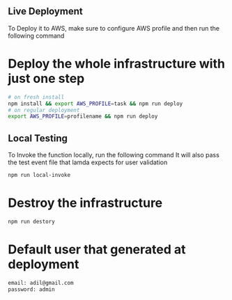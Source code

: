 ## Live Deployment

To Deploy it to AWS, make sure to configure AWS profile and then run the following command


# Deploy the whole infrastructure with just one step

```sh
# on fresh install
npm install && export AWS_PROFILE=task && npm run deploy
# on regular deployment
export AWS_PROFILE=profilename && npm run deploy
```


## Local Testing

To Invoke the function locally, run the following command
It will also pass the test event file that lamda expects for user validation

```sh
npm run local-invoke
```



# Destroy the infrastructure

```sh
npm run destory
```


# Default user that generated at deployment

```sh
email: adil@gmail.com
password: admin
```

